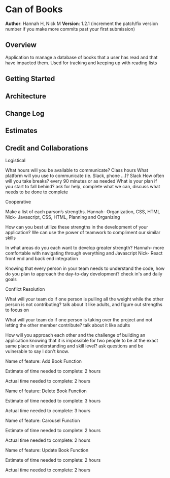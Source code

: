 # Can of Books

**Author**: Hannah H, Nick M
**Version**: 1.2.1 (increment the patch/fix version number if you make more commits past your first submission)

## Overview
Application to manage a database of books that a user has read and that have impacted them. Used for tracking and keeping up with reading lists

## Getting Started
<!-- What are the steps that a user must take in order to build this app on their own machine and get it running? -->

## Architecture
<!-- Provide a detailed description of the application design. What technologies (languages, libraries, etc) you're using, and any other relevant design information. -->

## Change Log
<!-- Use this area to document the iterative changes made to your application as each feature is successfully implemented. Use time stamps. Here's an example:

01-01-2001 4:59pm - Application now has a fully-functional express server, with a GET route for the location resource. -->

## Estimates
<!-- See below -->

## Credit and Collaborations

Logistical

What hours will you be available to communicate? Class hours
What platform will you use to communicate (ie. Slack, phone …)? Slack
How often will you take breaks? every 90 minutes or as needed
What is your plan if you start to fall behind? ask for help, complete what we can, discuss what needs to be done to complete

Cooperative

Make a list of each parson’s strengths.
Hannah- Organization, CSS, HTML 
Nick- Javascript, CSS, HTML, Planning and Organizing

How can you best utilize these strengths in the development of your application?
We can use the power of teamwork to compliment our similar skills

In what areas do you each want to develop greater strength?
Hannah- more comfortable with navigating through everything and Javascript
Nick- React front end and back end integration

Knowing that every person in your team needs to understand the code, how do you plan to approach the day-to-day development?
check in's and daily goals

Conflict Resolution

What will your team do if one person is pulling all the weight while the other person is not contributing?
talk about it like adults, and figure out strengths to focus on

What will your team do if one person is taking over the project and not letting the other member contribute?
talk about it like adults

How will you approach each other and the challenge of building an application knowing that it is impossible for two people to be at the exact same place in understanding and skill level?
ask questions and be vulnerable to say I don't know. 


Name of feature: Add Book Function

Estimate of time needed to complete: 2 hours

Actual time needed to complete: 2 hours


Name of feature: Delete Book Function

Estimate of time needed to complete: 3 hours

Actual time needed to complete: 3 hours


Name of feature: Carousel Function

Estimate of time needed to complete: 2 hours

Actual time needed to complete: 2 hours


Name of feature: Update Book Function

Estimate of time needed to complete: 2 hours

Actual time needed to complete: 2 hours